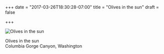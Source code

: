 +++
date = "2017-03-26T18:30:28-07:00"
title = "Olives in the sun"
draft = false

+++

![Olives in the sun](/img/DSCF6689.jpg)

Olives in the sun<br>
Columbia Gorge Canyon, Washington
